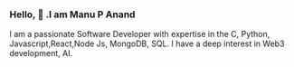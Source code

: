 ###  Hello, 👋 .I am Manu P Anand

I am a passionate Software Developer with expertise in the C, Python, Javascript,React,Node Js, MongoDB, SQL. I have a deep interest in Web3 development, AI.
<!--
**manupanand/manupanand** is a ✨ _special_ ✨ repository because its `README.md` (this file) appears on your GitHub profile.

Here are some ideas to get you started:

- 🔭 I’m currently working on ...MERN stack
- 🌱 I’m currently learning ...MERN, Golang, Rust
- 👯 I’m looking to collaborate on ...
- 🤔 I’m looking for help with ...
- 💬 Ask me about ...
- 📫 How to reach me: ...
- 😄 Pronouns: ...
- ⚡ Fun fact: ...
-->
